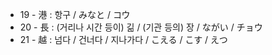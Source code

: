 * 19 - 港 : 항구 / みなと / コウ
* 20 - 長 : (거리나 시간 등이) 긺 / (기관 등의) 장 / ながい / チョウ
* 21 - 越 : 넘다 / 건너다 / 지나가다 / こえる / こす / えつ
